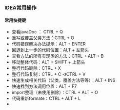 ### IDEA常用操作

#### 常用快捷键

- 查看javaDoc ： CTRL + Q
- 重写或覆盖父类方法：CTRL + O
- 代码错误解决办法提示：ALT + ENTER
- 回退到上一步的代码位置：ALT + 左箭头
- 查看方法的所有实现类的方法：CTRL + ALT + B
- 移动整体代码：ALT + SHIFT + 上箭头
- 整行代码删除：CTRL + X
- 整行代码复制：CTRL + C -》CTRL + V
- 快速生成相关代码（父类，覆盖方法等等）：ALT + INS
- 快速找到方法调用位置：ALT + F7
- import整理（未使用删除）：CTRL + ALT + O
- 代码重新formate：CTRL + ALT + L
- 

